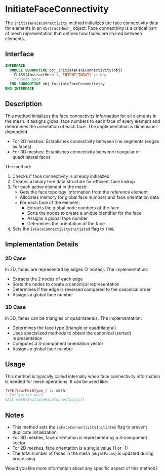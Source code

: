 # InitiateFaceConnectivity

The `InitiateFaceConnectivity` method initializes the face connectivity data for elements in an `AbstractMesh_` object.
Face connectivity is a critical part of mesh representation that defines how faces are shared between elements.

## Interface

```fortran
INTERFACE
  MODULE SUBROUTINE obj_InitiateFaceConnectivity(obj)
    CLASS(AbstractMesh_), INTENT(INOUT) :: obj
    !! mesh data
  END SUBROUTINE obj_InitiateFaceConnectivity
END INTERFACE
```

## Description

This method initializes the face connectivity information for all elements in the mesh. It assigns global face numbers to each face of every element and determines the orientation of each face. The implementation is dimension-dependent:

- For 2D meshes: Establishes connectivity between line segments (edges as faces)
- For 3D meshes: Establishes connectivity between triangular or quadrilateral faces

The method:

1. Checks if face connectivity is already initialized
2. Creates a binary tree data structure for efficient face lookup
3. For each active element in the mesh:
   - Gets the face topology information from the reference element
   - Allocates memory for global face numbers and face orientation data
   - For each face of the element:
     - Extracts the global node numbers of the face
     - Sorts the nodes to create a unique identifier for the face
     - Assigns a global face number
     - Determines the orientation of the face
4. Sets the `isFaceConnectivityInitiated` flag to `TRUE`

## Implementation Details

### 2D Case

In 2D, faces are represented by edges (2 nodes). The implementation:

- Extracts the 2 nodes of each edge
- Sorts the nodes to create a canonical representation
- Determines if the edge is reversed compared to the canonical order
- Assigns a global face number

### 3D Case

In 3D, faces can be triangles or quadrilaterals. The implementation:

- Determines the face type (triangle or quadrilateral)
- Uses specialized methods to obtain the canonical (sorted) representation
- Computes a 3-component orientation vector
- Assigns a global face number

## Usage

This method is typically called internally when face connectivity information is needed for mesh operations. It can be used like:

```fortran
TYPE(YourMeshType_) :: mesh
! Initialize mesh
CALL mesh%InitiateFaceConnectivity()
```

## Notes

- This method sets the `isFaceConnectivityInitiated` flag to prevent duplicate initialization
- For 3D meshes, face orientation is represented by a 3-component vector
- For 2D meshes, face orientation is a single value (1 or -1)
- The total number of faces in the mesh (`obj%tFaces`) is updated during processing

Would you like more information about any specific aspect of this method?
